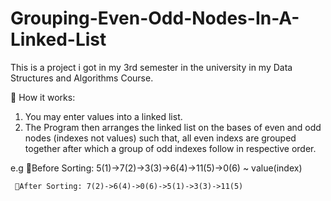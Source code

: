 # Grouping-Even-Odd-Nodes-In-A-Linked-List 
 This is a project i got in my 3rd semester in the university in my Data Structures and Algorithms Course.
 
 🔵 How it works:
 1) You may enter values into a linked list.
 2) The Program then arranges the linked list on the bases of even and odd nodes (indexes not values) such that, all even indexs are grouped together after which a group of odd indexes follow in respective order.

 e.g 🔹Before Sorting: 5(1)->7(2)->3(3)->6(4)->11(5)->0(6) ~ value(index)
 
     🔹After Sorting: 7(2)->6(4)->0(6)->5(1)->3(3)->11(5)
